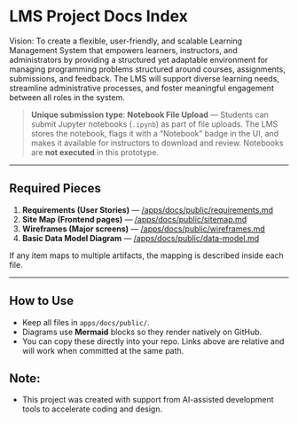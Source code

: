 # LMS Project Docs Index

Vision: To create a flexible, user-friendly, and scalable Learning Management System that empowers learners, instructors, and administrators by providing a structured yet adaptable environment for managing programming problems structured around courses, assignments, submissions, and feedback. The LMS will support diverse learning needs, streamline administrative processes, and foster meaningful engagement between all roles in the system.

> **Unique submission type**: **Notebook File Upload** — Students can submit Jupyter notebooks (`.ipynb`) as part of file uploads. The LMS stores the notebook, flags it with a “Notebook” badge in the UI, and makes it available for instructors to download and review. Notebooks are **not executed** in this prototype.


---

## Required Pieces

1. **Requirements (User Stories)** — [/apps/docs/public/requirements.md](./requirements.md)
2. **Site Map (Frontend pages)** — [/apps/docs/public/sitemap.md](./sitemap.md)
3. **Wireframes (Major screens)** — [/apps/docs/public/wireframes.md](./wireframes.md)
4. **Basic Data Model Diagram** — [/apps/docs/public/data-model.md](./data-model.md)

If any item maps to multiple artifacts, the mapping is described inside each file.

---

## How to Use

- Keep all files in `apps/docs/public/`.
- Diagrams use **Mermaid** blocks so they render natively on GitHub.
- You can copy these directly into your repo. Links above are relative and will work when committed at the same path.

## Note:

- This project was created with support from AI-assisted development tools to accelerate coding and design.
